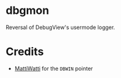 # dbgmon

Reversal of DebugView's usermode logger.

# Credits
* [MattiWatti](https://github.com/Mattiwatti) for the `DBWIN` pointer
